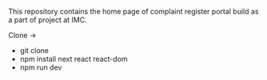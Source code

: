<p>This repository contains the home page of complaint register portal build as a part of project at IMC.</p>
<p>Clone -> </p>
<ul>
  <li>git clone </li>
  <li> npm install next react react-dom</li>
  <li>npm run dev</li>
</ul>
